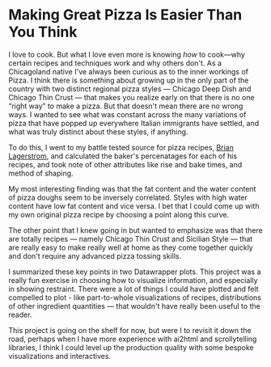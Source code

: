 # Making Great Pizza Is Easier Than You Think

I love to cook. But what I love even more is knowing _how_ to cook—why certain recipes and techniques work and why others don't. As a Chicagoland native I've always been curious as to the inner workings of Pizza. I think there is something about growing up in the only part of the country with two distinct regional pizza styles — Chicago Deep Dish and Chicago Thin Crust — that makes you realize early on that there is no one “right way” to make a pizza. But that doesn't mean there are no wrong ways. I wanted to see what was constant across the many variations of pizza that have popped up everywhere Italian immigrants have settled, and what was truly distinct about these styles, if anything. 

To do this, I went to my battle tested source for pizza recipes, [Brian Lagerstrom](https://youtube.com/playlist?list=PL_f8scwrXT8tfSJpDPfGozK2QKj-mEmCA&feature=shared), and calculated the baker's percenatages for each of his recipes, and took note of other attributes like rise and bake times, and method of shaping. 

My most interesting finding was that the fat content and the water content of pizza doughs seem to be inversely correlated. Styles with high water content have low fat content and vice versa. I bet that I could come up with my own original pizza recipe by choosing a point along this curve. 

The other point that I knew going in but wanted to emphasize was that there are totally recipes — namely Chicago Thin Crust and Sicilian Style — that are really easy to make really well at home as they come together quickly and don't require any advanced pizza tossing skills. 

I summarized these key points in two Datawrapper plots. This project was a really fun exercise in choosing how to visualize information, and especially in showing restraint. There were a lot of things I could have plotted and felt compelled to plot - like part-to-whole visualizations of recipes, distributions of other ingredient quantities — that wouldn't have really been useful to the reader. 

This project is going on the shelf for now, but were I to revisit it down the road, perhaps when I have more experience with ai2html and scrollytelling libraries, I think I could level up the production quality with some bespoke visualizations and interactives.

